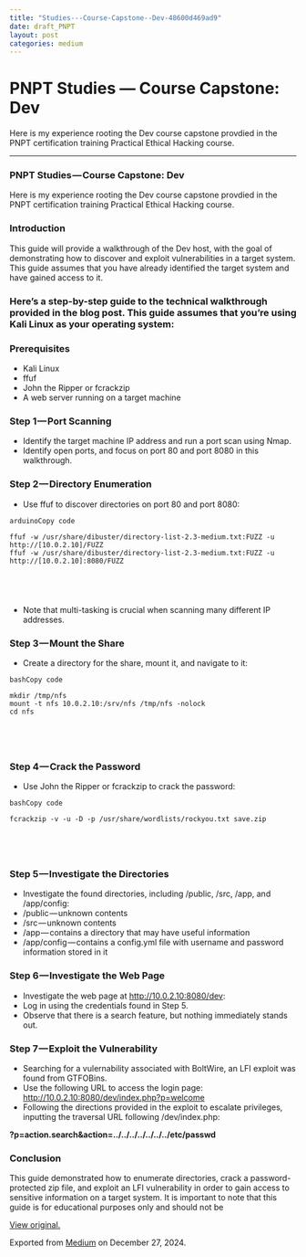 ```yaml
---
title: "Studies---Course-Capstone--Dev-48600d469ad9"
date: draft_PNPT
layout: post
categories: medium
---
```



PNPT Studies — Course Capstone: Dev
===================================


Here is my experience rooting the Dev course capstone provdied in the PNPT certification training Practical Ethical Hacking course.

---

### PNPT Studies — Course Capstone: Dev

Here is my experience rooting the Dev course capstone provdied in the PNPT certification training Practical Ethical Hacking course.

### Introduction

This guide will provide a walkthrough of the Dev host, with the goal of demonstrating how to discover and exploit vulnerabilities in a target system. This guide assumes that you have already identified the target system and have gained access to it.

### Here’s a step-by-step guide to the technical walkthrough provided in the blog post. This guide assumes that you’re using Kali Linux as your operating system:

### Prerequisites

* Kali Linux
* ffuf
* John the Ripper or fcrackzip
* A web server running on a target machine

### Step 1 — Port Scanning

* Identify the target machine IP address and run a port scan using Nmap.
* Identify open ports, and focus on port 80 and port 8080 in this walkthrough.

### Step 2 — Directory Enumeration

* Use ffuf to discover directories on port 80 and port 8080:

```
arduinoCopy code
```
```
ffuf -w /usr/share/dibuster/directory-list-2.3-medium.txt:FUZZ -u http://[10.0.2.10]/FUZZ  
ffuf -w /usr/share/dibuster/directory-list-2.3-medium.txt:FUZZ -u http://[10.0.2.10]:8080/FUZZ
```
```
  

```
```
  

```

* Note that multi-tasking is crucial when scanning many different IP addresses.

### Step 3 — Mount the Share

* Create a directory for the share, mount it, and navigate to it:

```
bashCopy code
```
```
mkdir /tmp/nfs  
mount -t nfs 10.0.2.10:/srv/nfs /tmp/nfs -nolock  
cd nfs
```
```
  

```
```
  

```
### Step 4 — Crack the Password

* Use John the Ripper or fcrackzip to crack the password:

```
bashCopy code
```
```
fcrackzip -v -u -D -p /usr/share/wordlists/rockyou.txt save.zip
```
```
  

```
```
  

```
### Step 5 — Investigate the Directories

* Investigate the found directories, including /public, /src, /app, and /app/config:
* /public — unknown contents
* /src — unknown contents
* /app — contains a directory that may have useful information
* /app/config — contains a config.yml file with username and password information stored in it

### Step 6 — Investigate the Web Page

* Investigate the web page at <http://10.0.2.10:8080/dev>:
* Log in using the credentials found in Step 5.
* Observe that there is a search feature, but nothing immediately stands out.

### Step 7 — Exploit the Vulnerability

* Searching for a vulernability associated with BoltWire, an LFI exploit was found from GTFOBins.
* Use the following URL to access the login page: <http://10.0.2.10:8080/dev/index.php?p=welcome>
* Following the directions provided in the exploit to escalate privileges, inputting the traversal URL following /dev/index.php:

**?p=action.search&action=../../../../../../../etc/passwd**

### Conclusion

This guide demonstrated how to enumerate directories, crack a password-protected zip file, and exploit an LFI vulnerability in order to gain access to sensitive information on a target system. It is important to note that this guide is for educational purposes only and should not be



[View original.](https://medium.com/p/48600d469ad9)

Exported from [Medium](https://medium.com) on December 27, 2024.


